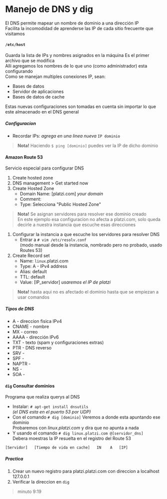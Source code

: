 # Manejo de DNS y dig
El DNS permite mapear un nombre de dominio a una dirección IP  
Facilita la incomodidad de aprenderse las IP de cada sitio frecuente que visitamos

#### `/etc/host`
Guarda la lista de IPs y nombres asignados en la máquina
Es el primer archivo que se modifica  
Alli agregamos los nombres de lo que uno (como administrador) esta configurando  
Como se manejan multiples conexiones IP, sean:
- Bases de datos
- Servidor de aplicaciones
- Bases de datos de cache

Estas nuevas configuraciones son tomadas en cuenta
sin importar lo que este almacenado en el DNS general

##### Configuracion
- Recordar IPs: _agrega en una linea nueva_ `IP dominio`

> **Nota!** Haciendo `$ ping [dominio]` puedes ver la IP de dicho dominio  

#### Amazon Route 53
Servicio especial para configurar DNS
1. Create hosted zone
1. DNS management > Get started now
1. Create Hosted Zone
   - Domain Name: [platzi.com] _your domain_
   - Comment:
   - Type: Selecciona "Public Hosted Zone"
> **Nota!** Se asignan servidores para resolver ese dominio creado  
En este ejemplo esa configuracion no afecta a platzi.com,
solo queda decirle a nuestra instancia que escuche esas direcciones  
1. Configurar la instancia a que escuche los servidores para resolver DNS
   - Entrar a `# vim /etc/resolv.conf`  
   (modo manual desde la instancia, nombrado pero no probado, usado Routes 53)
1. Create Record set
   - Name: `linux`.platzi.com
   - Type: A - IPv4 address
   - Alias: default
   - TTL: default
   - Value: [IP_servidor] _usaremos el IP de platzi_
> **Nota!** hasta aqui no es afectado el dominio hasta que se empiezan a usar comandos


##### Tipos de DNS
- A - direccion fisica IPv4
- CNAME - nombre
- MX - correo
- AAAA - dirección IPv6
- TXT - texto (spam y configuraciones extras)
- PTR - DNS reverso
- SRV -
- SPF -
- NAPTR -
- NS -
- SOA -

#### `dig` Consultar dominios
Programa que realiza querys al DNS
- Instalar: `# apt-get install dnsutils`  
_(el DNS esta en el puerto 53 por UDP)_
- Con el comando `# dig [dominio]` Veremos a donde esta apuntando ese dominio  
Probaremos con _linux.platzi.com_ y dira que no apunta a nada
- Y usando el comando `# dig linux.platzi.com @[servidor_dns]`  
Debera moestras la IP resuelta en el registro del Route 53
```
[Servidor]   [Tiempo de vida en cache]   IN    A   [IP]
```

##### Practica
1. Crear un nuevo registro para platzi.platzi.com con direccion a localhost 127.0.0.1
1. Verificar la direccion en `dig`

> minuto 9:19
